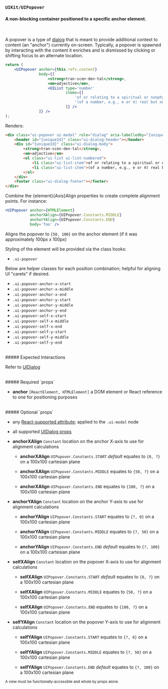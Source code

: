 ### `UIKit/UIPopover`
#### A non-blocking container positioned to a specific anchor element.
<br />

A popover is a type of [dialog](../UIDialog/README.md) that is meant to provide additional context to content (an "anchor") currently on-screen. Typically, a popover is spawned by interacting with the content it enriches and is dismissed by clicking or shifting focus to an alternate location.

```jsx
return (
    <UIPopover anchor={this.refs.content}
               body={[
                   <strong>tran·scen·den·tal</strong>,
                   <em>adjective</em>,
                   <UIList type='number'
                           items={[
                               'of or relating to a spiritual or nonphysical realm.',
                               '(of a number, e.g., e or π) real but not a root of an algebraic equation with rational roots.'
                           ]} />
               ]} />
);
```

Renders:

```html
<div class="ui-popover ui-modal" role="dialog" aria-labelledby="{uniqueId}" aria-describedby="{uniqueId}" tabindex="0" style="top: {anchorYPos}px; left: {anchorXPos}px;">
    <header id="{uniqueId}" class="ui-dialog-header"></header>
    <div id="{uniqueId}" class="ui-dialog-body">
        <strong>tran·scen·den·tal</strong>,
        <em>adjective</em>
        <ol class="ui-list ui-list-numbered">
            <li class="ui-list-item">of or relating to a spiritual or nonphysical realm.</li>
            <li class="ui-list-item">(of a number, e.g., e or π) real but not a root of an algebraic equation with rational roots.</li>
        </ol>
    </div>
    <footer class="ui-dialog-footer"></footer>
</div>
```

Combine the {element}{Axis}Align properties to create complete alignment points. For instance:

```jsx
<UIPopover anchor={HTMLElement}
           anchorXAlign={UIPopover.Constants.MIDDLE}
           anchorYAlign={UIPopover.Constants.END}
           body='foo' />
```

Aligns the popover to `{50, 100}` on the anchor element (if it was approximately 100px x 100px)

Styling of the element will be provided via the class hooks:

- `.ui-popover`

Below are helper classes for each position combination; helpful for aligning UI "carets" if desired.

- `.ui-popover-anchor-x-start`
- `.ui-popover-anchor-x-middle`
- `.ui-popover-anchor-x-end`
- `.ui-popover-anchor-y-start`
- `.ui-popover-anchor-y-middle`
- `.ui-popover-anchor-y-end`
- `.ui-popover-self-x-start`
- `.ui-popover-self-x-middle`
- `.ui-popover-self-x-end`
- `.ui-popover-self-y-start`
- `.ui-popover-self-y-middle`
- `.ui-popover-self-y-end`

<br />
##### Expected Interactions

Refer to [UIDialog](../UIDialog/spec.md)

<br />
##### Required `props`

- **anchor** `[ReactElement, HTMLElement]`
  a DOM element or React reference to one for positioning purposes

<br />
##### Optional `props`

- any [React-supported attribute](https://facebook.github.io/react/docs/tags-and-attributes.html#html-attributes); applied to the `.ui-modal` node

- all supported [UIDialog props](../UIDialog/spec.md)

- **anchorXAlign** `Constant`
  location on the anchor X-axis to use for alignment calculations
    - **anchorXAlign** `UIPopover.Constants.START` *default*
      equates to `{0, ?}` on a 100x100 cartesian plane

    - **anchorXAlign** `UIPopover.Constants.MIDDLE`
      equates to `{50, ?}` on a 100x100 cartesian plane

    - **anchorXAlign** `UIPopover.Constants.END`
      equates to `{100, ?}` on a 100x100 cartesian plane

- **anchorYAlign** `Constant`
  location on the anchor Y-axis to use for alignment calculations
    - **anchorYAlign** `UIPopover.Constants.START`
      equates to `{?, 0}` on a 100x100 cartesian plane

    - **anchorYAlign** `UIPopover.Constants.MIDDLE`
      equates to `{?, 50}` on a 100x100 cartesian plane

    - **anchorYAlign** `UIPopover.Constants.END` *default*
      equates to `{?, 100}` on a 100x100 cartesian plane

- **selfXAlign** `Constant`
  location on the popover X-axis to use for alignment calculations
    - **selfXAlign** `UIPopover.Constants.START` *default*
      equates to `{0, ?}` on a 100x100 cartesian plane

    - **selfXAlign** `UIPopover.Constants.MIDDLE`
      equates to `{50, ?}` on a 100x100 cartesian plane

    - **selfXAlign** `UIPopover.Constants.END`
      equates to `{100, ?}` on a 100x100 cartesian plane

- **selfYAlign** `Constant`
  location on the popover Y-axis to use for alignment calculations
    - **selfYAlign** `UIPopover.Constants.START`
      equates to `{?, 0}` on a 100x100 cartesian plane

    - **selfYAlign** `UIPopover.Constants.MIDDLE`
      equates to `{?, 50}` on a 100x100 cartesian plane

    - **selfYAlign** `UIPopover.Constants.END` *default*
      equates to `{?, 100}` on a 100x100 cartesian plane


<sub>A view must be functionally-accessible and whole by props alone.</sub>
